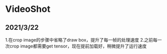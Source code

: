 # VideoShot

## 2021/3/22
1.在crop image的步骤中省略了draw box，提升了每一帧的处理速度
2.之前每一次crop image都需要get tensor，现在提前加载好，稍微提升了运行速度
